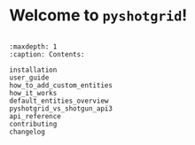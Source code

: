 # Welcome to `pyshotgrid`!

```{include} ../README.md
```

```{toctree}
:maxdepth: 1
:caption: Contents:

installation
user_guide
how_to_add_custom_entities
how_it_works
default_entities_overview
pyshotgrid_vs_shotgun_api3
api_reference
contributing
changelog
```
